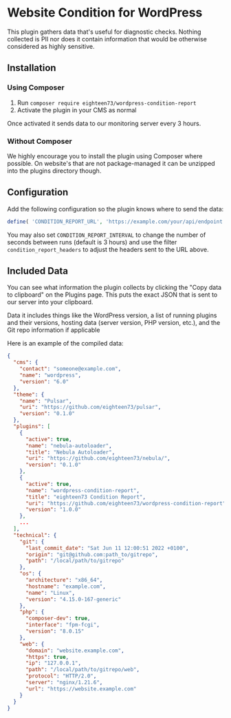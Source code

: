 # Website Condition for WordPress

This plugin gathers data that's useful for diagnostic checks. Nothing collected is PII nor does it contain information that would be otherwise considered as highly sensitive.

## Installation

### Using Composer

1. Run `composer require eighteen73/wordpress-condition-report`
2. Activate the plugin in your CMS as normal

Once activated it sends data to our monitoring server every 3 hours.

### Without Composer

We highly encourage you to install the plugin using Composer where possible. On website's that are not package-managed it can be unzipped into the plugins directory though.

## Configuration

Add the following configuration so the plugin knows where to send the data:

```php
define( 'CONDITION_REPORT_URL', 'https://example.com/your/api/endpoint' );
```

You may also set `CONDITION_REPORT_INTERVAL` to change the number of seconds between runs (default is 3 hours) and use the filter `condition_report_headers` to adjust the headers sent to the URL above.

## Included Data

You can see what information the plugin collects by clicking the "Copy data to clipboard" on the Plugins page. This puts the exact JSON that is sent to our server into your clipboard.

Data it includes things like the WordPress version, a list of running plugins and their versions, hosting data (server version, PHP version, etc.), and the Git repo information if applicable

Here is an example of the compiled data:

```json
{
  "cms": {
    "contact": "someone@example.com",
    "name": "wordpress",
    "version": "6.0"
  },
  "theme": {
    "name": "Pulsar",
    "uri": "https://github.com/eighteen73/pulsar",
    "version": "0.1.0"
  },
  "plugins": [
    {
      "active": true,
      "name": "nebula-autoloader",
      "title": "Nebula Autoloader",
      "uri": "https://github.com/eighteen73/nebula/",
      "version": "0.1.0"
    },
    {
      "active": true,
      "name": "wordpress-condition-report",
      "title": "eighteen73 Condition Report",
      "uri": "https://github.com/eighteen73/wordpress-condition-report",
      "version": "1.0.0"
    },
    ...
  ],
  "technical": {
    "git": {
      "last_commit_date": "Sat Jun 11 12:00:51 2022 +0100",
      "origin": "git@github.com:path_to/gitrepo",
      "path": "/local/path/to/gitrepo"
    },
    "os": {
      "architecture": "x86_64",
      "hostname": "example.com",
      "name": "Linux",
      "version": "4.15.0-167-generic"
    },
    "php": {
      "composer-dev": true,
      "interface": "fpm-fcgi",
      "version": "8.0.15"
    },
    "web": {
      "domain": "website.example.com",
      "https": true,
      "ip": "127.0.0.1",
      "path": "/local/path/to/gitrepo/web",
      "protocol": "HTTP/2.0",
      "server": "nginx/1.21.6",
      "url": "https://website.example.com"
    }
  }
}
```
